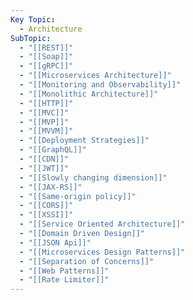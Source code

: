 ```yaml
---
Key Topic:
  - Architecture
SubTopic:
  - "[[REST]]"
  - "[[Soap]]"
  - "[[gRPC]]"
  - "[[Microservices Architecture]]"
  - "[[Monitoring and Observability]]"
  - "[[Monolithic Architecture]]"
  - "[[HTTP]]"
  - "[[MVC]]"
  - "[[MVP]]"
  - "[[MVVM]]"
  - "[[Deployment Strategies]]"
  - "[[GraphQL]]"
  - "[[CDN]]"
  - "[[JWT]]"
  - "[[Slowly changing dimension]]"
  - "[[JAX-RS]]"
  - "[[Same-origin policy]]"
  - "[[CORS]]"
  - "[[XSSI]]"
  - "[[Service Oriented Architecture]]"
  - "[[Domain Driven Design]]"
  - "[[JSON Api]]"
  - "[[Microservices Design Patterns]]"
  - "[[Separation of Concerns]]"
  - "[[Web Patterns]]"
  - "[[Rate Limiter]]"
---
```

